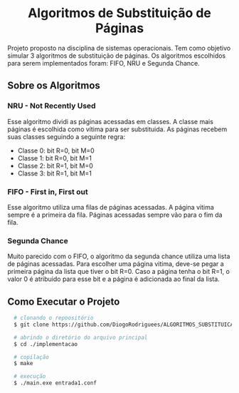 <h1 align="center">Algoritmos de Substituição de Páginas</h1>
Projeto proposto na disciplina de sistemas operacionais. Tem como objetivo simular 3 algoritmos de substituição de páginas.
Os algoritmos escolhidos para serem implementados foram: FIFO, NRU e Segunda Chance.

## Sobre os Algoritmos
### NRU - Not Recently Used
Esse algoritmo dividi as páginas acessadas em classes. A classe mais páginas é escolhida como vítima para ser substituida. As páginas recebem suas classes seguindo a seguinte regra:
* Classe 0: bit R=0, bit M=0
* Classe 1: bit R=0, bit M=1
* Classe 2: bit R=1, bit M=0
* Classe 3: bit R=1, bit M=1

### FIFO - First in, First out
Esse algoritmo utiliza uma filas de páginas acessadas. A página vitima sempre é a primeira da fila. Páginas acessadas sempre vão para o fim da fila.

### Segunda Chance
Muito parecido com o FIFO, o algoritmo da segunda chance utiliza uma lista de páginas acessadas. Para escolher uma página vitima, deve-se pegar a primeira página da lista que tiver o bit R=0. Caso a página tenha o bit R=1, o valor 0 é atribuido para esse bit e a página é adicionada ao final da lista.


## Como Executar o Projeto
```bash
  # clonando o repoositório
  $ git clone https://github.com/DiogoRodriguees/ALGORITMOS_SUBSTITUICAO_PAGINAS.git

  # abrindo o diretório do arquivo principal
  $ cd ./implementacao

  # copilação
  $ make

  # execução
  $ ./main.exe entrada1.conf
```
